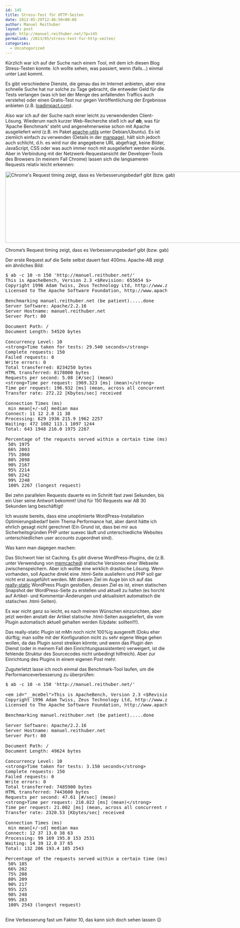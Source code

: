 ```yaml
---
id: 145
title: Stress-Test für HTTP-Seiten
date: 2013-05-29T12:46:50+00:00
author: Manuel Reithuber
layout: post
guid: http://manuel.reithuber.net/?p=145
permalink: /2013/05/stress-test-fur-http-seiten/
categories:
  - Uncategorized
---
```

Kürzlich war ich auf der Suche nach einem Tool, mit dem ich diesen Blog Stress-Testen konnte. Ich wollte sehen, was passiert, wenn (falls&#8230;) einmal unter Last kommt.

Es gibt verschiedene Dienste, die genau das im Internet anbieten, aber eine schnelle Suche hat nur solche zu Tage gebracht, die entweder Geld für die Tests verlangen (was ich bei der Menge des anfallenden Traffics auch verstehe) oder einen Gratis-Test nur gegen Veröffentlichung der Ergebnisse anbieten (z.B. [loadimpact.com](http://loadimpact.com/load-test/manuel.reithuber.net-3279369fdb2f089c751cdc1606f45213 "Test der Hauptseite dieses Blogs mittels LoadImpact")).

Also war ich auf der Suche nach einer leicht zu verwendenden Client-Lösung. Wiederum nach kurzer Web-Recherche stieß ich auf **_ab_**, was für &#8216;Apache Benchmark&#8217; steht und angenehmerweise schon mit Apache ausgeliefert wird (z.B. im Paket [apache-utils](http://www.debianhelp.co.uk/apacheab.htm "Link zu einer Debian-Seite, die die Installation von AB erklärt") unter Debian/Ubuntu). Es ist ziemlich einfach zu verwenden (Details in der [manpage](http://linux.die.net/man/1/ab "AB manpage")), hält sich jedoch auch schlicht, d.h. es wird nur die angegebene URL abgefragt, keine Bilder, JavaScript, CSS oder was auch immer noch mit ausgeliefert werden würde. Aber in Verbindung mit der Netzwerk-Requestansicht der Developer-Tools des Browsers (in meinem Fall Chrome) lassen sich die langsameren Requests relativ leicht erkennen:

<div id="attachment_146" style="width: 921px" class="wp-caption alignnone">
  <a href="http://manuel.reithuber.net/wp-content/uploads/2013/05/blogTimingSlow.png" style="text-align: left"><img class="wp-image-146  " alt="Chrome's Request timing zeigt, dass es Verbesserungsbedarf gibt (bzw. gab)" src="http://manuel.reithuber.net/wp-content/uploads/2013/05/blogTimingSlow.png" width="911" height="222" srcset="http://manuel.reithuber.net/wp-content/uploads/2013/05/blogTimingSlow.png 1302w, http://manuel.reithuber.net/wp-content/uploads/2013/05/blogTimingSlow-300x73.png 300w, http://manuel.reithuber.net/wp-content/uploads/2013/05/blogTimingSlow-1024x249.png 1024w" sizes="(max-width: 911px) 100vw, 911px" /></a>
  
  <p class="wp-caption-text">
    Chrome&#8217;s Request timing zeigt, dass es Verbesserungsbedarf gibt (bzw. gab)
  </p>
</div>

<p style="text-align: left;">
  Der erste Request auf die Seite selbst dauert fast 400ms. Apache-AB zeigt ein ähnliches Bild:
</p>

<pre class="brush: plain; title: ; notranslate" title="">$ ab -c 10 -n 150 'http://manuel.reithuber.net/'
This is ApacheBench, Version 2.3 &lt;$Revision: 655654 $&gt;
Copyright 1996 Adam Twiss, Zeus Technology Ltd, http://www.zeustech.net/
Licensed to The Apache Software Foundation, http://www.apache.org/

Benchmarking manuel.reithuber.net (be patient).....done
Server Software: Apache/2.2.16
Server Hostname: manuel.reithuber.net
Server Port: 80

Document Path: /
Document Length: 54520 bytes

Concurrency Level: 10
&lt;strong&gt;Time taken for tests: 29.540 seconds&lt;/strong&gt;
Complete requests: 150
Failed requests: 0
Write errors: 0
Total transferred: 8234250 bytes
HTML transferred: 8178000 bytes
Requests per second: 5.08 [#/sec] (mean)
&lt;strong&gt;Time per request: 1969.323 [ms] (mean)&lt;/strong&gt;
Time per request: 196.932 [ms] (mean, across all concurrent requests)
Transfer rate: 272.22 [Kbytes/sec] received

Connection Times (ms)
 min mean[+/-sd] median max
Connect: 11 12 2.8 11 38
Processing: 629 1936 215.9 1962 2257
Waiting: 472 1082 113.1 1097 1244
Total: 643 1948 216.0 1975 2267

Percentage of the requests served within a certain time (ms)
 50% 1975
 66% 2003
 75% 2060
 80% 2098
 90% 2167
 95% 2214
 98% 2242
 99% 2248
 100% 2267 (longest request)
</pre>

Bei zehn parallelen Requests dauerte es im Schnitt fast zwei Sekunden, bis ein User seine Antwort bekommt! Und für 150 Requests war AB 30 Sekunden lang beschäftigt!

Ich wusste bereits, dass eine unoptimierte WordPress-Installation Optimierungsbedarf beim Thema Performance hat, aber damit hätte ich ehrlich gesagt nicht gerechnet (Ein Grund ist, dass bei mir aus Sicherheitsgründen PHP unter suexec läuft und unterschiedliche Websites unterschiedlichen user accounts zugeordnet sind).

Was kann man dagegen machen:

Das Stichwort hier ist Caching. Es gibt diverse WordPress-Plugins, die (z.B. unter Verwendung von [memcached](http://wordpress.org/plugins/memcached/ "memcached Plugin für WordPress")) statische Versionen einer Webseite zwischenspeichern. Aber ich wollte eine wirklich drastische Lösung. Wenn vorhanden, soll Apache direkt eine .html-Seite ausliefern und PHP soll gar nicht erst ausgeführt werden. Mit diesem Ziel im Auge bin ich auf das [really-static](http://wordpress.org/plugins/really-static/ "Really Static WordPress Plugin") WordPress Plugin gestoßen, dessen Ziel es ist, einen statischen Snapshot der WordPress-Seite zu erstellen und aktuell zu halten (es horcht auf Artikel- und Kommentar-Änderungen und aktualisiert automatisch die statischen .html-Seiten).

Es war nicht ganz so leicht, es nach meinen Wünschen einzurichten, aber jetzt werden anstatt der Artikel statische .html-Seiten ausgeliefert, die vom Plugin automatisch aktuell gehalten werden (Update: sollten!!!).

Das really-static Plugin ist mMn noch nicht 100%ig ausgereift (Doku eher dürftig; man sollte mit der Konfiguration nicht zu sehr eigene Wege gehen wollen, da das Plugin sonst streiken könnte; und wenn das Plugin den Dienst (oder in meinem Fall den Einrichtungsassistenten) verweigert, ist die fehlende Struktur des Sourcecodes nicht unbedingt hilfreich). Aber zur Einrichtung des Plugins in einem eigenen Post mehr.

Zuguterletzt lasse ich noch einmal das Benchmark-Tool laufen, um die Performanceverbesserung zu überprüfen:

<pre class="brush: plain; title: ; notranslate" title="">$ ab -c 10 -n 150 'http://manuel.reithuber.net/'

&lt;em id="__mceDel"&gt;This is ApacheBench, Version 2.3 &lt;$Revision: 655654 $&gt;
Copyright 1996 Adam Twiss, Zeus Technology Ltd, http://www.zeustech.net/
Licensed to The Apache Software Foundation, http://www.apache.org/&lt;/em&gt;

Benchmarking manuel.reithuber.net (be patient).....done

Server Software: Apache/2.2.16
Server Hostname: manuel.reithuber.net
Server Port: 80

Document Path: /
Document Length: 49624 bytes

Concurrency Level: 10
&lt;strong&gt;Time taken for tests: 3.150 seconds&lt;/strong&gt;
Complete requests: 150
Failed requests: 0
Write errors: 0
Total transferred: 7485900 bytes
HTML transferred: 7443600 bytes
Requests per second: 47.61 [#/sec] (mean)
&lt;strong&gt;Time per request: 210.022 [ms] (mean)&lt;/strong&gt;
Time per request: 21.002 [ms] (mean, across all concurrent requests)
Transfer rate: 2320.53 [Kbytes/sec] received

Connection Times (ms)
 min mean[+/-sd] median max
Connect: 12 37 13.0 38 63
Processing: 99 169 195.8 153 2531
Waiting: 14 39 12.0 37 65
Total: 132 206 193.4 185 2543

Percentage of the requests served within a certain time (ms)
 50% 185
 66% 202
 75% 208
 80% 209
 90% 217
 95% 225
 98% 248
 99% 283
 100% 2543 (longest request)

</pre>

Eine Verbesserung fast um Faktor 10, das kann sich doch sehen lassen 😉